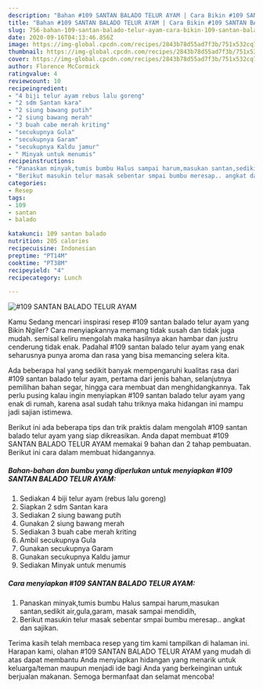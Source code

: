 ```yaml
---
description: "Bahan #109 SANTAN BALADO TELUR AYAM | Cara Bikin #109 SANTAN BALADO TELUR AYAM Yang Bikin Ngiler"
title: "Bahan #109 SANTAN BALADO TELUR AYAM | Cara Bikin #109 SANTAN BALADO TELUR AYAM Yang Bikin Ngiler"
slug: 756-bahan-109-santan-balado-telur-ayam-cara-bikin-109-santan-balado-telur-ayam-yang-bikin-ngiler
date: 2020-09-16T04:13:46.856Z
image: https://img-global.cpcdn.com/recipes/2843b78d55ad7f3b/751x532cq70/109-santan-balado-telur-ayam-foto-resep-utama.jpg
thumbnail: https://img-global.cpcdn.com/recipes/2843b78d55ad7f3b/751x532cq70/109-santan-balado-telur-ayam-foto-resep-utama.jpg
cover: https://img-global.cpcdn.com/recipes/2843b78d55ad7f3b/751x532cq70/109-santan-balado-telur-ayam-foto-resep-utama.jpg
author: Florence McCormick
ratingvalue: 4
reviewcount: 10
recipeingredient:
- "4 biji telur ayam rebus lalu goreng"
- "2 sdm Santan kara"
- "2 siung bawang putih"
- "2 siung bawang merah"
- "3 buah cabe merah kriting"
- "secukupnya Gula"
- "secukupnya Garam"
- "secukupnya Kaldu jamur"
- " Minyak untuk menumis"
recipeinstructions:
- "Panaskan minyak,tumis bumbu Halus sampai harum,masukan santan,sedikit air,gula,garam, masak sampai mendidih,"
- "Berikut masukin telur masak sebentar smpai bumbu meresap.. angkat dan sajikan."
categories:
- Resep
tags:
- 109
- santan
- balado

katakunci: 109 santan balado 
nutrition: 205 calories
recipecuisine: Indonesian
preptime: "PT14M"
cooktime: "PT38M"
recipeyield: "4"
recipecategory: Lunch

---
```



![#109 SANTAN BALADO TELUR AYAM](https://img-global.cpcdn.com/recipes/2843b78d55ad7f3b/751x532cq70/109-santan-balado-telur-ayam-foto-resep-utama.jpg)

Kamu Sedang mencari inspirasi resep #109 santan balado telur ayam yang Bikin Ngiler? Cara menyiapkannya memang tidak susah dan tidak juga mudah. semisal keliru mengolah maka hasilnya akan hambar dan justru cenderung tidak enak. Padahal #109 santan balado telur ayam yang enak seharusnya punya aroma dan rasa yang bisa memancing selera kita.

Ada beberapa hal yang sedikit banyak mempengaruhi kualitas rasa dari #109 santan balado telur ayam, pertama dari jenis bahan, selanjutnya pemilihan bahan segar, hingga cara membuat dan menghidangkannya. Tak perlu pusing kalau ingin menyiapkan #109 santan balado telur ayam yang enak di rumah, karena asal sudah tahu triknya maka hidangan ini mampu jadi sajian istimewa.




Berikut ini ada beberapa tips dan trik praktis dalam mengolah #109 santan balado telur ayam yang siap dikreasikan. Anda dapat membuat #109 SANTAN BALADO TELUR AYAM memakai 9 bahan dan 2 tahap pembuatan. Berikut ini cara dalam membuat hidangannya.

<!--inarticleads1-->

##### Bahan-bahan dan bumbu yang diperlukan untuk menyiapkan #109 SANTAN BALADO TELUR AYAM:

1. Sediakan 4 biji telur ayam (rebus lalu goreng)
1. Siapkan 2 sdm Santan kara
1. Sediakan 2 siung bawang putih
1. Gunakan 2 siung bawang merah
1. Sediakan 3 buah cabe merah kriting
1. Ambil secukupnya Gula
1. Gunakan secukupnya Garam
1. Gunakan secukupnya Kaldu jamur
1. Sediakan  Minyak untuk menumis




<!--inarticleads2-->

##### Cara menyiapkan #109 SANTAN BALADO TELUR AYAM:

1. Panaskan minyak,tumis bumbu Halus sampai harum,masukan santan,sedikit air,gula,garam, masak sampai mendidih,
1. Berikut masukin telur masak sebentar smpai bumbu meresap.. angkat dan sajikan.




Terima kasih telah membaca resep yang tim kami tampilkan di halaman ini. Harapan kami, olahan #109 SANTAN BALADO TELUR AYAM yang mudah di atas dapat membantu Anda menyiapkan hidangan yang menarik untuk keluarga/teman maupun menjadi ide bagi Anda yang berkeinginan untuk berjualan makanan. Semoga bermanfaat dan selamat mencoba!
